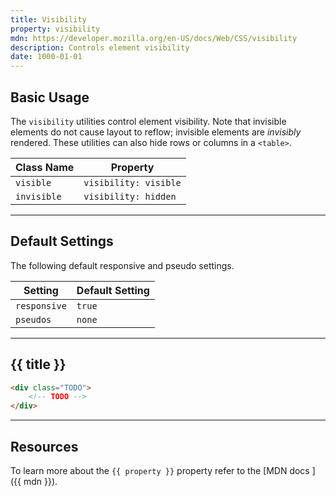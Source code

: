 ```yaml
---
title: Visibility
property: visibility
mdn: https://developer.mozilla.org/en-US/docs/Web/CSS/visibility
description: Controls element visibility
date: 1000-01-01
---
```


## Basic Usage

The `visibility` utilities control element visibility. Note that invisible elements do not cause layout to reflow; invisible elements are _invisibly_ rendered. These utilities can also hide rows or columns in a `<table>`.

| Class Name  | Property              |
| ----------- | --------------------- |
| `visible`   | `visibility: visible` |
| `invisible` | `visibility: hidden`  |

---

## Default Settings

The following default responsive and pseudo settings.

| Setting      | Default Setting |
| ------------ | --------------- |
| `responsive` | `true`          |
| `pseudos`    | `none`          |

---

## {{ title }}

<div class="bg-silver-200 p-20 h-256 radius-md flex flex-wrap align-content-center">
  <!-- ... -->
</div>

```html
<div class="TODO">
	<!-- TODO -->
</div>
```

---

## Resources

To learn more about the `{{ property }}` property refer to the [MDN docs <i class="far fa-external-link ml-6"></i>]({{ mdn }}).
